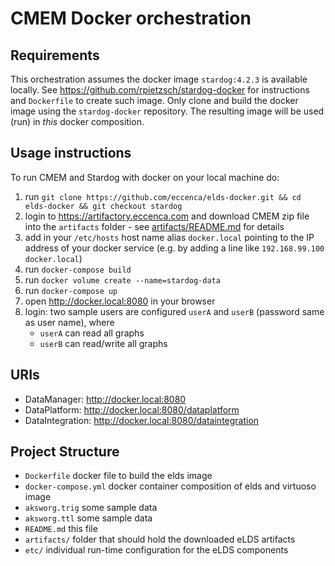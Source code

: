 # CMEM Docker orchestration

## Requirements 

This orchestration assumes the docker image `stardog:4.2.3` is available locally.
See <https://github.com/rpietzsch/stardog-docker> for instructions and `Dockerfile` to create such image. Only clone and build the docker image using the `stardog-docker` repository. The resulting image will be used (run) in _this_ docker composition.


## Usage instructions

To run CMEM and Stardog with docker on your local machine do:

1. run `git clone https://github.com/eccenca/elds-docker.git && cd elds-docker && git checkout stardog`
2. login to <https://artifactory.eccenca.com> and download CMEM zip file into the `artifacts` folder - see [artifacts/README.md](artifacts/README.md) for details
3. add in your `/etc/hosts` host name alias `docker.local` pointing to the IP address of your docker service (e.g. by adding a line like `192.168.99.100 docker.local`)
4. run `docker-compose build`
5. run `docker volume create --name=stardog-data`
6. run `docker-compose up`
7. open <http://docker.local:8080> in your browser
8. login: two sample users are configured `userA` and `userB` (password same as user name), where
    - `userA` can read all graphs
    - `userB` can read/write all graphs


## URIs

- DataManager: <http://docker.local:8080>
- DataPlatform: <http://docker.local:8080/dataplatform>
- DataIntegration: <http://docker.local:8080/dataintegration>


## Project Structure

- `Dockerfile` docker file to build the elds image
- `docker-compose.yml` docker container composition of elds and virtuoso image
- `aksworg.trig` some sample data 
- `aksworg.ttl` some sample data 
- `README.md` this file
- `artifacts/` folder that should hold the downloaded eLDS artifacts
- `etc/` individual run-time configuration for the eLDS components
